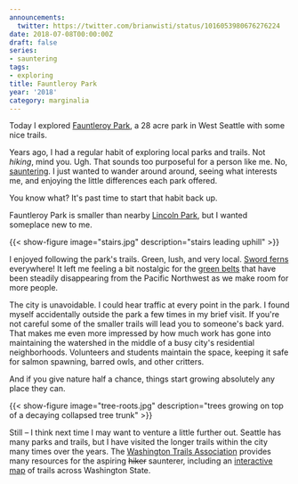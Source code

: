 ```yaml
---
announcements:
  twitter: https://twitter.com/brianwisti/status/1016053980676276224
date: 2018-07-08T00:00:00Z
draft: false
series:
- sauntering
tags:
- exploring
title: Fauntleroy Park
year: '2018'
category: marginalia
---
```


Today I explored [Fauntleroy Park][], a 28 acre park in West Seattle with some nice trails.

[Fauntleroy Park]: http://fauntleroywatershed.org/
<!-- TEASER_END -->

Years ago, I had a regular habit of exploring local parks and trails. Not *hiking*, mind you. Ugh. That sounds
too purposeful for a person like me. No, [sauntering][]. I just wanted to wander around around, seeing what interests me, and
enjoying the little differences each park offered.

[sauntering]: /tags/sauntering

You know what? It's past time to start that habit back up.

Fauntleroy Park is smaller than nearby [Lincoln Park][], but I wanted someplace new to me.

{{< show-figure image="stairs.jpg" description="stairs leading uphill" >}}

I enjoyed following the park's trails. Green, lush, and very local. [Sword ferns][] everywhere! It left me
feeling a bit nostalgic for the [green belts][] that have been steadily disappearing from the Pacific
Northwest as we make room for more people.


The city is unavoidable. I could hear traffic at every point in the park. I found myself accidentally outside
the park a few times in my brief visit. If you're not careful some of the smaller trails will lead you to
someone's back yard. That makes me even more impressed by how much work has gone into maintaining the
watershed in the middle of a busy city's residential neighborhoods. Volunteers and students maintain the
space, keeping it safe for salmon spawning, barred owls, and other critters.

And if you give nature half a chance, things start growing absolutely any place they can.

{{< show-figure image="tree-roots.jpg" description="trees growing on top of a decaying collapsed tree trunk" >}}

Still – I think next time I may want to venture a little further out. Seattle has many parks and trails, but I
have visited the longer trails within the city many times over the years. The [Washington Trails
Association][] provides many resources for the aspiring ~~hiker~~ saunterer, including an [interactive map][]
of trails across Washington State.

[Lincoln Park]: https://www.wta.org/go-hiking/hikes/lincoln-park
[Sword ferns]: http://www.nwplants.com/business/catalog/pol_mun.html
[green belts]: https://en.wikipedia.org/wiki/Green_belt
[Washington Trails Association]: https://www.wta.org/
[interactive map]: https://www.wta.org/go-outside/map

